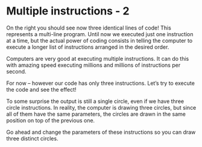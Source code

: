 # Multiple instructions - 2

On the right you should see now three identical lines of code! This represents a multi-line program. Until now we executed just one instruction at a time, but the actual power of coding consists in telling the computer to execute a longer list of instructions arranged in the desired order.

Computers are very good at executing multiple instructions. It can do this with amazing speed executing millions and millions of instructions per second.

For now – however our code has only three instructions. Let’s try to execute the code and see the effect!

To some surprise the output is still a single circle, even if we have three circle instructions. In reality, the computer is drawing three circles, but since all of them have the same parameters, the circles are drawn in the same position on top of the previous one.

Go ahead and change the parameters of these instructions so you can draw three distinct circles.
